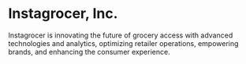 # Instagrocer, Inc.

Instagrocer is innovating the future of grocery access with advanced technologies and analytics, optimizing retailer operations, empowering brands, and enhancing the consumer experience.